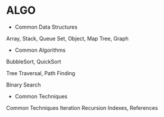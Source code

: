 # ALGO

- Common Data Structures

Array, Stack, Queue
Set, Object, Map
Tree, Graph

- Common Algorithms

BubbleSort, QuickSort

Tree Traversal, Path Finding

Binary Search

- Common Techniques

Common Techniques
Iteration
Recursion
Indexes, References
